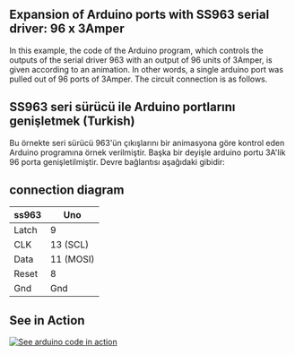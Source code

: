## Expansion of Arduino ports with SS963 serial driver: 96 x 3Amper
In this example, the code of the Arduino program, which controls the outputs of the serial driver 963 with an output of 96 units of 3Amper, is given according to an animation. In other words, a single arduino port was pulled out of 96 ports of 3Amper. The circuit connection is as follows.

## SS963 seri sürücü ile Arduino portlarını genişletmek (Turkish)
Bu örnekte seri sürücü 963'ün çıkışlarını bir animasyona göre kontrol eden Arduino programına örnek verilmiştir. Başka bir deyişle arduino portu 3A'lik 96 porta genişletilmiştir. Devre bağlantısı aşağıdaki gibidir:

 ## connection diagram
 
  |ss963  | Uno|         
  |-------|-----------|         
  |Latch|   9           |
  |CLK|     13  (SCL)   |
  |Data|    11  (MOSI)  |
  |Reset|   8           |
  |Gnd|     Gnd         |


## See in Action
[![See arduino code in action](http://www.tankado.com/wp-content/uploads/2018/01/2018-01-26_5-41-11.png)](https://www.youtube.com/watch?v=2ZBsiXzz8tk&feature=youtu.be)
